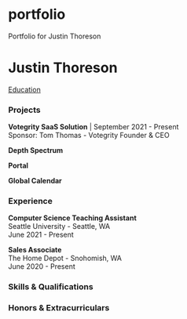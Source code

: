 # portfolio
Portfolio for Justin Thoreson

# Justin Thoreson

[Education](./education.md#education)

### Projects

**Votegrity SaaS Solution** | September 2021 - Present\
Sponsor: Tom Thomas - Votegrity Founder & CEO

**Depth Spectrum**

**Portal**

**Global Calendar**

### Experience

**Computer Science Teaching Assistant**\
Seattle University - Seattle, WA\
June 2021 - Present

**Sales Associate**\
The Home Depot - Snohomish, WA\
June 2020 - Present

### Skills & Qualifications

### Honors & Extracurriculars
